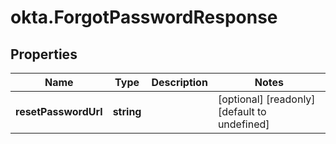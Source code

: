 # okta.ForgotPasswordResponse

## Properties

Name | Type | Description | Notes
------------ | ------------- | ------------- | -------------
**resetPasswordUrl** | **string** |  | [optional] [readonly] [default to undefined]


